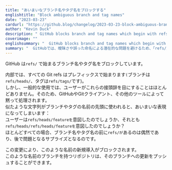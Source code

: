```yaml
---
title: "あいまいなブランチ名やタグ名をブロックする"
englishtitle: "Block ambiguous branch and tag names"
date: "2023-03-23"
cardurl: "https://github.blog/changelog/2023-03-23-block-ambiguous-branch-and-tag-names"
author: "Kevin Duck"
description: " GitHub blocks branch and tag names which begin with refs/ .  Under the hood, all Git refs begin with a prefix (refs/heads/ for branches and refs/tags/ for tags).  In typical use, though, users rarely see these prefixes, so they're silently handled by GitHub, the Git client, and other tools.  When a similar string is used as the beginning of the visible part of the branch or tag name, this results in ambiguity:  did the user intend refs/heads/feature or refs/heads/refs/heads/feature ?  In nearly all cases, refs/ in front of a branch or tag name is accidental and becomes a problematic surprise later.  This change blocks new introductions of such names.  Repositories with existing branches named this way can still push updates to those branches.  "
coverimage: ""
englishsummary: "  GitHub blocks branch and tag names which begin with "refs/" to avoid ambiguity and potential issues with accidental naming."
summary: "  GitHubでは、曖昧さや誤った命名による潜在的な問題を避けるため、「refs/」で始まるブランチ名やタグ名をブロックしています。"
---
```


<p>GitHub は<code>refs/</code> で始まるブランチ名やタグ名をブロックしています。</p>
<p>内部では、すべての Git refs はプレフィックスで始まります<code>(</code>ブランチは<code>refs/heads/</code>、タグは<code>refs/tags/</code>です)。<br />
しかし、一般的な使用では、ユーザーがこれらの接頭辞を目にすることはほとんどありません。そのため、GitHubやGitクライアント、その他のツールによって黙って処理されます。<br />
似たような文字列がブランチやタグの名前の先頭に使われると、あいまいな表現になってしまいます：<br />
ユーザーは<code>refs/heads/featureを</code>意図したのでしょうか、それとも<code>refs/heads/refs/heads/featureを</code>意図したのでしょうか？<br />
ほとんどすべての場合、ブランチ名やタグ名の前に<code>refs/が</code>あるのは偶然であり、後で問題となるサプライズとなるのです。</p>
<p>この変更により、このような名前の新規導入がブロックされます。<br />
このような名前のブランチを持つリポジトリは、そのブランチへの更新をプッシュすることができます。</p>


